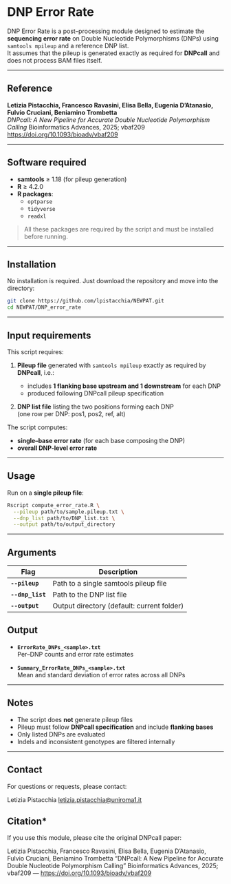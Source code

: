 # **DNP Error Rate**

DNP Error Rate is a post–processing module designed to estimate the **sequencing error rate** on Double Nucleotide Polymorphisms (DNPs) using `samtools mpileup` and a reference DNP list.  
It assumes that the pileup is generated exactly as required for **DNPcall** and does not process BAM files itself.

---

## **Reference**

**Letizia Pistacchia, Francesco Ravasini, Elisa Bella, Eugenia D’Atanasio, Fulvio Cruciani, Beniamino Trombetta**  
*DNPcall: A New Pipeline for Accurate Double Nucleotide Polymorphism Calling* Bioinformatics Advances, 2025; vbaf209  
https://doi.org/10.1093/bioadv/vbaf209

---

## **Software required**

- **samtools** ≥ 1.18 (for pileup generation)  
- **R** ≥ 4.2.0  
- **R packages**:
  - `optparse`
  - `tidyverse`
  - `readxl`

> All these packages are required by the script and must be installed before running.

---

## **Installation**

No installation is required. Just download the repository and move into the directory:

```bash
git clone https://github.com/lpistacchia/NEWPAT.git
cd NEWPAT/DNP_error_rate
```

---

## **Input requirements**

This script requires:

1) **Pileup file** generated with `samtools mpileup` exactly as required by **DNPcall**, i.e.:  
   - includes **1 flanking base upstream and 1 downstream** for each DNP  
   - produced following DNPcall pileup specification

2) **DNP list file** listing the two positions forming each DNP  
   (one row per DNP: pos1, pos2, ref, alt)

The script computes:
- **single–base error rate** (for each base composing the DNP)
- **overall DNP-level error rate**

---

## **Usage**

Run on a **single pileup file**:

```bash
Rscript compute_error_rate.R \
  --pileup path/to/sample.pileup.txt \
  --dnp_list path/to/DNP_list.txt \
  --output path/to/output_directory
```

---

## **Arguments**

| **Flag**           | **Description** |
|--------------------|-----------------|
| **`--pileup`**     | Path to a single samtools pileup file |
| **`--dnp_list`**   | Path to the DNP list file |
| **`--output`**     | Output directory (default: current folder) |

## **Output**

- **`ErrorRate_DNPs_<sample>.txt`**  
  Per–DNP counts and error rate estimates

- **`Summary_ErrorRate_DNPs_<sample>.txt`**  
  Mean and standard deviation of error rates across all DNPs

---

## **Notes**

- The script does **not** generate pileup files  
- Pileup must follow **DNPcall specification** and include **flanking bases**  
- Only listed DNPs are evaluated  
- Indels and inconsistent genotypes are filtered internally

---

## **Contact**

For questions or requests, please contact:

Letizia Pistacchia 
<letizia.pistacchia@uniroma1.it>

## **Citation***
If you use this module, please cite the original DNPcall paper:

Letizia Pistacchia, Francesco Ravasini, Elisa Bella, Eugenia D’Atanasio, Fulvio Cruciani, Beniamino Trombetta
“DNPcall: A New Pipeline for Accurate Double Nucleotide Polymorphism Calling”
Bioinformatics Advances, 2025; vbaf209 — https://doi.org/10.1093/bioadv/vbaf209
